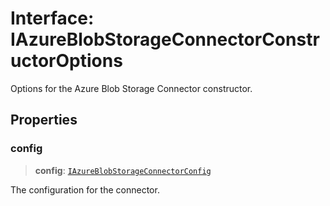 # Interface: IAzureBlobStorageConnectorConstructorOptions

Options for the Azure Blob Storage Connector constructor.

## Properties

### config

> **config**: [`IAzureBlobStorageConnectorConfig`](IAzureBlobStorageConnectorConfig.md)

The configuration for the connector.
